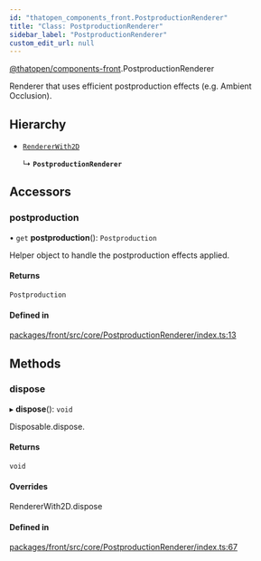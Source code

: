 ```yaml
---
id: "thatopen_components_front.PostproductionRenderer"
title: "Class: PostproductionRenderer"
sidebar_label: "PostproductionRenderer"
custom_edit_url: null
---
```


[@thatopen/components-front](../modules/thatopen_components_front.md).PostproductionRenderer

Renderer that uses efficient postproduction effects (e.g. Ambient Occlusion).

## Hierarchy

- [`RendererWith2D`](thatopen_components_front.RendererWith2D.md)

  ↳ **`PostproductionRenderer`**

## Accessors

### postproduction

• `get` **postproduction**(): `Postproduction`

Helper object to handle the postproduction effects applied.

#### Returns

`Postproduction`

#### Defined in

[packages/front/src/core/PostproductionRenderer/index.ts:13](https://github.com/ThatOpen/engine_components/blob/630a314/packages/front/src/core/PostproductionRenderer/index.ts#L13)

## Methods

### dispose

▸ **dispose**(): `void`

Disposable.dispose.

#### Returns

`void`

#### Overrides

RendererWith2D.dispose

#### Defined in

[packages/front/src/core/PostproductionRenderer/index.ts:67](https://github.com/ThatOpen/engine_components/blob/630a314/packages/front/src/core/PostproductionRenderer/index.ts#L67)
